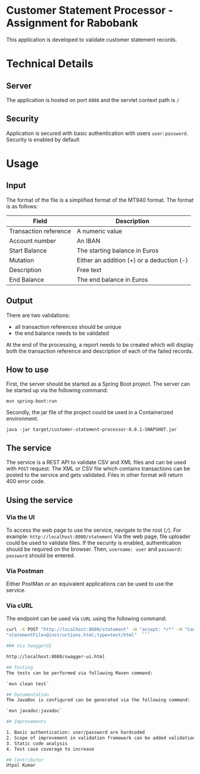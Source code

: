 # Customer Statement Processor - Assignment for Rabobank

This application is developed to validate customer statement records.

# Technical Details

## Server
The application is hosted on port `8080` and the servlet context path is `/`

## Security
Application is secured with basic authentication with users `user:password`.
Security is enabled by default

# Usage

## Input
The format of the file is a simplified format of the MT940 format. The format is as follows:

| Field | Description |
| ---- | ---- |
| Transaction reference | A numeric value |
| Account number | An IBAN  |
| Start Balance | The starting balance in Euros  |
| Mutation | Either an addition (+) or a deduction (-) |
| Description | Free text  |
| End Balance | The end balance in Euros |

## Output
There are two validations:
* all transaction references should be unique
* the end balance needs to be validated

At the end of the processing, a report needs to be created which will display both the transaction reference and description of each of the failed records.

## How to use
First, the server should be started as a Spring Boot project. The server can be started up via the following command:

`mvn spring-boot:run`

Secondly, the jar file of the project could be used in a Containerized environment.

`java -jar target/customer-statement-processor-0.0.1-SNAPSHOT.jar`

## The service
The service is a REST API to validate CSV and XML files and can be used with `POST` request.
The XML or CSV file which contains transactions can be posted to the service and gets validated. Files in other format will return 400 error code.

## Using the service

### Via the UI
To access the web page to use the service, navigate to the root (`/`). For example: `http://localhost:8080/statement`
Via the web page, file uploader could be used to validate files. If the security is enabled, authentication should be required on the browser.
Then, `username: user` and `password: password` should be entered.

### Via Postman
Either PostMan or an equivalent applications can be used to use the service.

### Via cURL
The endpoint can be used via `cURL` using the following command:
```bash
curl -X POST "http://localhost:8080/statement" -H "accept: */*" -H "Content-Type: multipart/form-data" -F
"statementFile=@instructions.html;type=text/html"  ```

### Via SwaggerUI

http://localhost:8080/swagger-ui.html

## Testing
The tests can be performed via following Maven command:

`mvn clean test`

## Documentation
The JavaDoc is configured can be generated via the following command:

`mvn javadoc:javadoc`

## Improvements

1. Basic authentication: user/password are hardcoded
2. Scope of improvement in validation framework can be added validation for IBAN no.
3. Static code analysis
4. Test case coverage to increase

## Contributor
Utpal Kumar